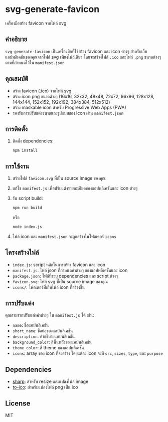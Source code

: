 # svg-generate-favicon

เครื่องมือสร้าง favicon จากไฟล์ svg

## คำอธิบาย

`svg-generate-favicon` เป็นเครื่องมือที่ใช้สร้าง favicon และ icon ต่างๆ สำหรับเว็บแอปพลิเคชันของคุณจากไฟล์ svg เพียงไฟล์เดียว โดยจะสร้างไฟล์ `.ico` และไฟล์ `.png` ขนาดต่างๆ ตามที่กำหนดไว้ใน `manifest.json`

## คุณสมบัติ

- สร้าง favicon (.ico) จากไฟล์ svg
- สร้าง icon png ขนาดต่างๆ (16x16, 32x32, 48x48, 72x72, 96x96, 128x128, 144x144, 152x152, 192x192, 384x384, 512x512)
- สร้าง maskable icon สำหรับ Progressive Web Apps (PWA)
- รองรับการปรับแต่งขนาดและรูปแบบของ icon ผ่าน `manifest.json`

## การติดตั้ง

1.  ติดตั้ง dependencies:

    ```bash
    npm install
    ```

## การใช้งาน

1.  สร้างไฟล์ `favicon.svg` ที่เป็น source image ของคุณ
2.  แก้ไข `manifest.js` เพื่อปรับแต่งรายละเอียดของแอปพลิเคชันและ icon ต่างๆ
3.  รัน script build:

    ```bash
    npm run build
    ```

    หรือ

    ```bash
    node index.js
    ```

4.  ไฟล์ icon และ `manifest.json` จะถูกสร้างในโฟลเดอร์ `icons`

## โครงสร้างไฟล์

-   `index.js`:  script หลักในการสร้าง favicon และ icon
-   `manifest.js`:  ไฟล์ json ที่กำหนดค่าต่างๆ ของแอปพลิเคชันและ icon
-   `package.json`:  ไฟล์ที่ระบุ dependencies และ script ต่างๆ
-   `favicon.svg`:  ไฟล์ svg ที่เป็น source image ของคุณ
-   `icons/`:  โฟลเดอร์ที่เก็บไฟล์ icon ที่สร้างขึ้น

## การปรับแต่ง

คุณสามารถปรับแต่งค่าต่างๆ ใน `manifest.js` ได้ เช่น:

-   `name`:  ชื่อแอปพลิเคชัน
-   `short_name`:  ชื่อย่อของแอปพลิเคชัน
-   `description`:  คำอธิบายแอปพลิเคชัน
-   `background_color`:  สีพื้นหลังของแอปพลิเคชัน
-   `theme_color`:  สี theme ของแอปพลิเคชัน
-   `icons`:  array ของ icon ที่จะสร้าง โดยแต่ละ icon จะมี `src`, `sizes`, `type`, และ `purpose`

## Dependencies

-   [sharp](https://github.com/lovell/sharp):  สำหรับ resize และแปลงไฟล์ image
-   [to-ico](https://github.com/kevva/to-ico):  สำหรับแปลงไฟล์ png เป็น ico


## License

MIT